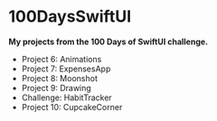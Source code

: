 # 100DaysSwiftUI
**My projects from the 100 Days of SwiftUI challenge.**

- Project 6: Animations
- Project 7: ExpensesApp
- Project 8: Moonshot
- Project 9: Drawing
- Challenge: HabitTracker
- Project 10: CupcakeCorner

